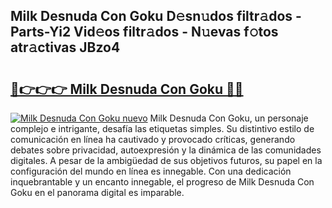 ## Milk Desnuda Con Goku D𝚎sn𝚞dos filtr𝚊dos - Parts-Yi2 Vid𝚎os filtr𝚊dos - N𝚞evas f𝚘tos atr𝚊ctivas JBzo4

# <h2><a href="http://mb9xln.tromn.icu/?c=Milk+Desnuda+Con+Goku">🔗👉👉👉 Milk Desnuda Con Goku 🔗🔗</a></h2>

[![Milk Desnuda Con Goku nuevo](https://i.imgur.com/pEAQMta.gif)](http://mb9xln.tromn.icu/?c=Milk+Desnuda+Con+Goku)
Milk Desnuda Con Goku, un personaje complejo e intrigante, desafía las etiquetas simples. Su distintivo estilo de comunicación en línea ha cautivado y provocado críticas, generando debates sobre privacidad, autoexpresión y la dinámica de las comunidades digitales. A pesar de la ambigüedad de sus objetivos futuros, su papel en la configuración del mundo en línea es innegable. Con una dedicación inquebrantable y un encanto innegable, el progreso de Milk Desnuda Con Goku en el panorama digital es imparable.
